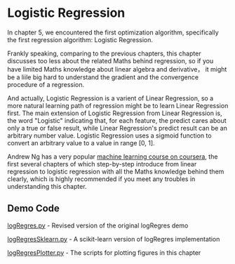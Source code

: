 # Logistic Regression

In chapter 5, we encountered the first optimization algorithm, specifically the first regression algorithm: Logistic Regression.

Frankly speaking, comparing to the previous chapters, this chapter discusses too less about the related Maths behind regression, so if you have limited Maths knowledge about linear algebra and derivative， it might be a liile big hard to understand the gradient and the convergence procedure of a regression.

And actually, Logistic Regression is a varient of Linear Regression, so a more natural learning path of regression might be to learn Linear Regression first. The main extension of Logistic Regression from Linear Regression is, the word "Logistic" indicating that, for each feature, the predict cares about only a true or false result, while Linear Regression's predict result can be an arbitrary number value. Logistic Regression uses a sigmoid function to convert an arbitrary value to a value in range [0, 1].

Andrew Ng has a very popular [machine learning course on coursera](https://www.coursera.org/learn/machine-learning), the first several chapters of which step-by-step introduce from linear regression to logistic regression with all the Maths knowledge behind them clearly, which is highly recommended if you meet any troubles in understanding this chapter.

## Demo Code

[logRegres.py](logRegres.py) - Revised version of the original logRegres demo

[logRegresSklearn.py](logRegresSklearn.py) - A scikit-learn version of logRegres implementation

[logRegresPlotter.py](logRegresPlotter.py) - The scripts for plotting figures in this chapter

